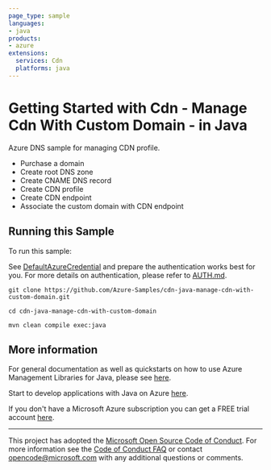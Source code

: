 ```yaml
---
page_type: sample
languages:
- java
products:
- azure
extensions:
  services: Cdn
  platforms: java
---
```


# Getting Started with Cdn - Manage Cdn With Custom Domain - in Java #


  Azure DNS sample for managing CDN profile.
   - Purchase a domain
   - Create root DNS zone
   - Create CNAME DNS record
   - Create CDN profile
   - Create CDN endpoint
   - Associate the custom domain with CDN endpoint
 

## Running this Sample ##

To run this sample:

See [DefaultAzureCredential](https://github.com/Azure/azure-sdk-for-java/tree/main/sdk/identity/azure-identity#defaultazurecredential) and prepare the authentication works best for you. For more details on authentication, please refer to [AUTH.md](https://github.com/Azure/azure-sdk-for-java/blob/main/sdk/resourcemanager/docs/AUTH.md).

    git clone https://github.com/Azure-Samples/cdn-java-manage-cdn-with-custom-domain.git

    cd cdn-java-manage-cdn-with-custom-domain

    mvn clean compile exec:java

## More information ##

For general documentation as well as quickstarts on how to use Azure Management Libraries for Java, please see [here](https://aka.ms/azsdk/java/mgmt).

Start to develop applications with Java on Azure [here](http://azure.com/java).

If you don't have a Microsoft Azure subscription you can get a FREE trial account [here](http://go.microsoft.com/fwlink/?LinkId=330212).

---

This project has adopted the [Microsoft Open Source Code of Conduct](https://opensource.microsoft.com/codeofconduct/). For more information see the [Code of Conduct FAQ](https://opensource.microsoft.com/codeofconduct/faq/) or contact [opencode@microsoft.com](mailto:opencode@microsoft.com) with any additional questions or comments.